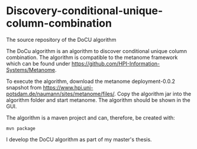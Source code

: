 Discovery-conditional-unique-column-combination
===============================================

The source repository of the DoCU algorithm

The DoCu algorithm is an algorithm to discover conditional unique column combination. 
The algorithm is compatible to the metanome framework which can be found under https://github.com/HPI-Information-Systems/Metanome.

To execute the algorithm, download the metanome deployment-0.0.2 snapshot from https://www.hpi.uni-potsdam.de/naumann/sites/metanome/files/.
Copy the algorithm jar into the algorithm folder and start metanome. The algorithm should be shown in the GUI.

The algorithm is a maven project and can, therefore, be created with:

```mvn package```

I develop the DoCU algorithm as part of my master's thesis.
